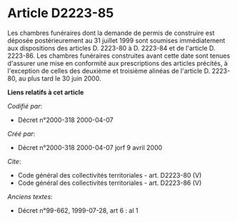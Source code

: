 # Article D2223-85

Les chambres funéraires dont la demande de permis de construire est déposée postérieurement au 31 juillet 1999 sont soumises
immédiatement aux dispositions des articles D. 2223-80 à D. 2223-84 et de l'article D. 2223-86. Les chambres funéraires
construites avant cette date sont tenues d'assurer une mise en conformité aux prescriptions des articles précités, à
l'exception de celles des deuxième et troisième alinéas de l'article D. 2223-80, au plus tard le 30 juin 2000.

**Liens relatifs à cet article**

_Codifié par_:

  - Décret n°2000-318 2000-04-07

_Créé par_:

  - Décret n°2000-318 2000-04-07 jorf 9 avril 2000

_Cite_:

  - Code général des collectivités territoriales - art. D2223-80 (V)
  - Code général des collectivités territoriales - art. D2223-86 (V)

_Anciens textes_:

  - Décret n°99-662, 1999-07-28, art 6 : al 1
